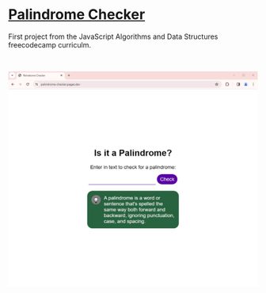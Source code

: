 # [Palindrome Checker](https://palindrome-checker.pages.dev/)

First project from the JavaScript Algorithms and Data Structures freecodecamp curriculm.

<br />

![app screenshot](images/app-screenshot.jpg)